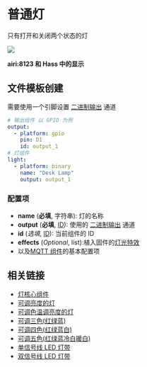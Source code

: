 # 普通灯


只有打开和关闭两个状态的灯


![](https://ws1.sinaimg.cn/large/007fN5Xegy1fxc4cyq1x4j30lc0hy3z6.jpg)


**airi:8123 和 Hass 中的显示**



## 文件模板创建

需要使用一个引脚设置 [二进制输出](mqtt/components/output#二进制输出) 通道


```yaml
# 输出组件 以 GPIO 为例
output:
  - platform: gpio
    pin: D1
    id: output_1
# 灯组件
light:
  - platform: binary
    name: "Desk Lamp"
    output: output_1
```

### 配置项

- **name** (**必填**, 字符串): 灯的名称
- **output** (**必填**,  [ID](mqtt/guides/configuration-types#id)): 使用的 [二进制输出](mqtt/components/output#二进制输出) 通道
- **id** (*选填*, [ID](mqtt/guides/configuration-types#id)): 当前组件的 ID
- **effects** (*Optional*, list):植入固件的[灯光特效](mqtt/components/light/#灯光特效)
- 以及[MQTT 组件](mqtt/components/mqtt#MQTT-组件基本配置项)的基本配置项


## 相关链接

-  [灯核心组件](mqtt/components/light/)
-  [可调亮度的灯](mqtt/components/light/monochromatic)
-  [可调色温调亮度的灯](mqtt/components/light/cwww)
-  [可调三色(红绿蓝)](mqtt/components/light/rgb)
-  [可调四色(红绿蓝白)](mqtt/components/light/rgbw)
-  [可调五色(红绿蓝冷白暖白)](mqtt/components/light/rgbww)
-  [单信号线 LED 灯带](mqtt/components/light/fastled_clockless)
-  [双信号线 LED 灯带](mqtt/components/light/fastled_spi)


